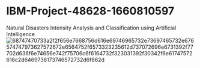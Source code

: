 # IBM-Project-48628-1660810597
Natural Disasters Intensity Analysis and Classification using Artificial Intelligence
![68747470733a2f2f656e7668756d616e69746965732e73697465732e676574747973627572672e6564752f6573323235612d737072696e6731392f77702d636f6e74656e742f75706c6f6164732f323031392f30342f6e61747572616c2d6469736173746572732d6f662d](https://user-images.githubusercontent.com/114648860/201627867-9bb21e26-cb50-4224-9d77-bc0eac244bf2.jpg)
